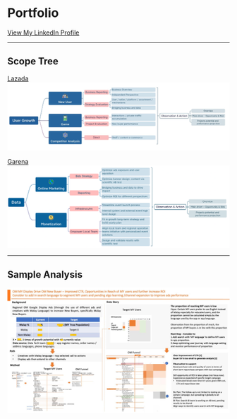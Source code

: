 # Portfolio

[View My LinkedIn Profile](https://www.linkedin.com/in/liu-qi-01612a75/)

---
## Scope Tree

[Lazada](/sample_page)
<img src="images/Lscope.jpeg?raw=true"/>


[Garena](/pdf/sample_presentation.pdf)
<img src="images/Gascope.jpeg?raw=true"/>

---
## Sample Analysis
<img src="images/Qi_project.jpg?raw=true"/>




